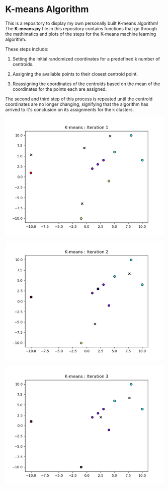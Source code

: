# K-means Algorithm
This is a repository to display my own personally built K-means algorithm!  The **K-means.py** file in this repository contains functions that go through the mathimatics and plots of the steps for the K-means machine learning algorithm. 

These steps include:

1. Setting the initial randomized coordinates for a predefined k number of centroids.

2. Assigning the available points to their closest centroid point.

3. Reassigning the coordinates of the centroids based on the mean of the coordinates for the points each are assigned.

The second and third step of this process is repeated until the centroid coordinates are no longer changing, signifying that the algorithm has arrived to it's conclusion on its assignments for the k clusters.

![image](images/K-means_Iteration1.png)

![image](images/K-means_Iteration2.png)

![image](images/K-means_Iteration3.png)

